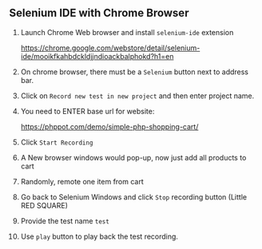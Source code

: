 ## Selenium IDE with Chrome Browser

1.  Launch Chrome Web browser and install `selenium-ide` extension

    https://chrome.google.com/webstore/detail/selenium-ide/mooikfkahbdckldjjndioackbalphokd?h1=en


2.  On chrome browser, there must be a `Selenium` button next to address bar.

3.  Click on `Record new test in new project` and then enter project name.
4.  You need to ENTER base url for website:

    https://phppot.com/demo/simple-php-shopping-cart/

5.  Click `Start Recording`

6.  A New browser windows would pop-up, now just add all products to cart
7.  Randomly, remote one item from cart
8.  Go back to Selenium Windows and click `Stop` recording button (Little RED SQUARE)
9.  Provide the test name `test`
10. Use `play` button to play back the test recording.

